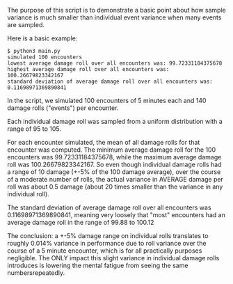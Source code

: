 The purpose of this script is to demonstrate a basic point about how sample variance is much smaller than individual event variance when many events are sampled.

Here is a basic example:

```
$ python3 main.py 
simulated 100 encounters
lowest average damage roll over all encounters was: 99.72331184375678
highest average damage roll over all encounters was: 100.26679823342167
standard deviation of average damage roll over all encounters was: 0.11698971369890841
```

In the script, we simulated 100 encounters of 5 minutes each and 140 damage rolls ("events") per encounter.

Each individual damage roll was sampled from a uniform distribution with a range of 95 to 105.

For each encounter simulated, the mean of all damage rolls for that encounter was computed. The minimum average damage roll for the 100 encounters was 99.72331184375678,
while the maximum average damage roll was 100.26679823342167. So even though individual damage rolls had a range of 10 damage (+-5% of the 100 damage average), over the
course of a moderate number of rolls, the actual variance in AVERAGE damage per roll was about 0.5 damage (about 20 times smaller than the variance in any individual roll).

The standard deviation of average damage roll over all encounters was 0.11698971369890841, meaning very loosely that "most" encounters had an average damage roll in the range of
99.88 to 100.12

The conclusion: a +-5% damage range on individual rolls translates to roughly 0.014% variance in performance due to roll variance over the course of a 5 minute encounter, which
is for all practically purposes negligible. The ONLY impact this slight variance in individual damage rolls introduces is lowering the mental fatigue from seeing the same numbersrepeatedly.
